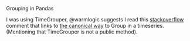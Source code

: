 Grouping in Pandas

I was using TimeGrouper, @warmlogic suggests I read this [stackoverflow](https://stackoverflow.com/questions/32147224/how-to-groupby-time-series-by-10-minutes-using-pandas#comment52191817_32148239) comment that links to [the canonical way](http://pandas.pydata.org/pandas-docs/stable/groupby.html#grouping-with-a-grouper-specification) to Group in a timeseries. (Mentioning that TimeGrouper is not a public method).
